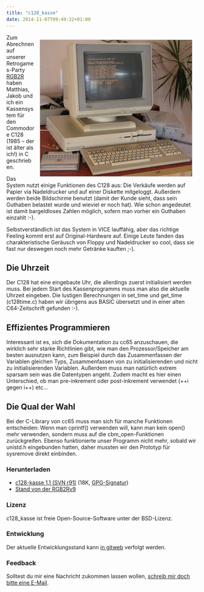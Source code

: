 ```yaml
---
title: "c128_kasse"
date: 2014-11-07T09:49:22+01:00
---
```


<img src="/Bilder/c128_kasse.jpg" align="right" width="400" height="358"
 title="Kassensystem auf der RGB2Rv5" alt="Kassensystem auf der RGB2Rv5"
 style="margin: 1em; border: 1px solid #b5b5b5;">

<p>
Zum Abrechnen auf unserer Retrogames-Party <a href="http://rgb2r.noname-ev.de/"
title="RGB2R">RGB2R</a> haben Matthias, Jakob und ich ein Kassensystem für den
Commodore C128 (1985 – der ist älter als ich!) in C geschrieben.
</p>

<p>
Das System nutzt einige Funktionen des C128 aus: Die Verkäufe werden auf Papier
via Nadeldrucker und auf einer Diskette mitgeloggt. Außerdem werden beide
Bildschirme benutzt (damit der Kunde sieht, dass sein Guthaben belastet wurde
und wieviel er noch hat). Wie schon angedeutet ist damit bargeldloses Zahlen
möglich, sofern man vorher ein Guthaben einzahlt :-).
</p>

<p>
Selbstverständlich ist das System in VICE lauffähig, aber das richtige Feeling
kommt erst auf Original-Hardware auf. Einige Leute fanden das charakteristische
Geräusch von Floppy und Nadeldrucker so cool, dass sie fast nur deswegen noch
mehr Getränke kauften ;-).
</p>

<h2>Die Uhrzeit</h2>

<p>
Der C128 hat eine eingebaute Uhr, die allerdings zuerst initialisiert werden
muss. Bei jedem Start des Kassenprogramms muss man also die aktuelle Uhrzeit
eingeben. Die lustigen Berechnungen in set_time und get_time (c128time.c) haben
wir übrigens aus BASIC übersetzt und in einer alten C64-Zeitschrift gefunden
:-).
</p>

<h2>Effizientes Programmieren</h2>

<p>
Interessant ist es, sich die Dokumentation zu cc65 anzuschauen, die wirklich
sehr starke Richtlinien gibt, wie man den Prozessor/Speicher am besten
ausnutzen kann, zum Beispiel durch das Zusammenfassen der Variablen gleichen
Typs, Zusammenfassen von zu initialisierenden und nicht zu initialisierenden
Variablen. Außerdem muss man natürlich extrem sparsam sein was die Datentypen
angeht. Zudem macht es hier einen Unterschied, ob man pre-inkrement oder
post-inkrement verwendet (++i gegen i++) etc…
</p>

<h2>Die Qual der Wahl</h2>

<p>
Bei der C-Library von cc65 muss man sich für manche Funktionen entscheiden:
Wenn man cprintf() verwenden will, kann man kein open() mehr verwenden, sondern
muss auf die cbm_open-Funktionen zurückgreifen. Ebenso funktionierte unser
Programm nicht mehr, sobald wir unistd.h eingebunden hatten, daher mussten wir
den Prototyp für sysremove direkt einbinden.
</p>

<h3>Herunterladen</h3>
<ul id="downloads"><li><a class="download_filename" href="/c128_kasse-1.1.tar.gz"><span class="download_name">c128-kasse 1.1 (SVN r91)</span></a> (<span class="download_size">18K</span>, <a class="download_gpg" href="/c128_kasse-1.1.tar.gz.asc">GPG-Signatur</a>)</li><li><a class="download_filename" href="http://code.stapelberg.de/git/c128-kasse/snapshot/rgb2rv9.tar.bz2"><span class="download_name">Stand von der RGB2Rv9</span></a></li></ul>

<h3>Lizenz</h3>
<p><span class="name">c128_kasse</span> ist freie Open-Source-Software unter der <span class="license">BSD-Lizenz</span>.</p>
<div id="development">
	<h3>Entwicklung</h3>
	<p>Der aktuelle Entwicklungsstand kann <a class="dev_url" href="http://code.stapelberg.de/git/c128-kasse/">in gitweb</a> verfolgt werden.</p>
</div>

<h3>Feedback</h3>
<p>Solltest du mir eine Nachricht zukommen lassen wollen, <a href="/Impressum">schreib mir doch bitte eine E-Mail</a>.</p>
</div>
